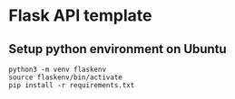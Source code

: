 # Flask API template

## Setup python environment on Ubuntu
```
python3 -m venv flaskenv
source flaskenv/bin/activate
pip install -r requirements.txt
```

